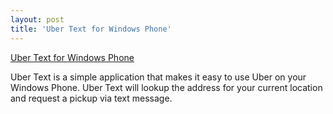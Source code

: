```yaml
---
layout: post
title: 'Uber Text for Windows Phone'
---
```


[Uber Text for Windows Phone](http://www.windowsphone.com/en-US/apps/3ab85499-42f1-4009-87bf-c8743e003c02)

Uber Text is a simple application that makes it easy to use Uber on your Windows Phone. Uber Text will lookup the address for your current location and request a pickup via text message.
